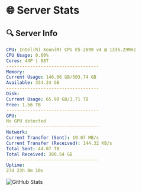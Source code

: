 # 🌐 Server Stats
## 🔍 Server Info
```yaml
CPU: Intel(R) Xeon(R) CPU E5-2699 v4 @ 1335.29MHz
CPU Usage: 0.60%
Cores: 44P | 88T
-----------------------------------
Memory:
Current Usage: 146.06 GB/503.74 GB
Available: 354.24 GB
-----------------------------------
Disk:
Current Usage: 65.90 GB/1.71 TB
Free: 1.56 TB
-----------------------------------
GPU:
No GPU detected
-----------------------------------
Network:
Current Transfer (Sent): 19.07 MB/s
Current Transfer (Received): 144.32 KB/s
Total Sent: 44.07 TB
Total Received: 380.54 GB
-----------------------------------
Uptime:
27d 23h 8m 10s
```
![GitHub Stats](https://img.shields.io/badge/Updated-2025-04-04_20:30:59-blue)